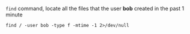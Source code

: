 `find` command, locate all the files that the user **bob** created in the past 1 minute
```
find / -user bob -type f -mtime -1 2>/dev/null
```
